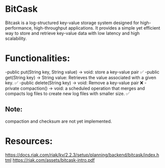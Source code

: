 # BitCask
Bitcask is a log-structured key-value storage system designed for high-performance, high-throughput applications. It provides a simple yet efficient way to store and retrieve key-value data with low latency and high scalability.

# Functionalities:
-public put(String key, String value) -> void: store a key-value pair ✅
-public get(String key) -> String value: Retrieves the value associated with a given key. ✅
-public delete(String key) -> void: Remove a key-value pair ❌
-private compaction() -> void: a scheduled operation that merges and compacts log files to create new log files with smaller size. ✅

## Note: 
compaction and checksum are not yet implemented. 
# Resources:
https://docs.riak.com/riak/kv/2.2.3/setup/planning/backend/bitcask/index.html
https://riak.com/assets/bitcask-intro.pdf
